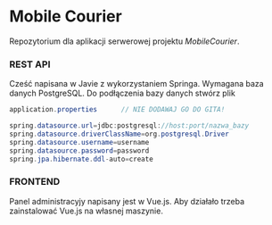 # Mobile Courier
Repozytorium dla aplikacji serwerowej projektu *MobileCourier*.

### REST API
Cześć napisana w Javie z wykorzystaniem Springa. Wymagana baza danych PostgreSQL.
Do podłączenia bazy danych stwórz plik 
```java 
application.properties      // NIE DODAWAJ GO DO GITA!

spring.datasource.url=jdbc:postgresql://host:port/nazwa_bazy
spring.datasource.driverClassName=org.postgresql.Driver
spring.datasource.username=username
spring.datasource.password=password
spring.jpa.hibernate.ddl-auto=create
```

### FRONTEND
Panel administracyjy napisany jest w Vue.js. Aby działało trzeba zainstalować Vue.js na własnej maszynie.